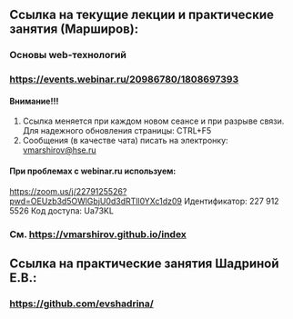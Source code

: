 
## Ссылка на текущие лекции и практические занятия (Марширов): 
### Основы web-технологий
### https://events.webinar.ru/20986780/1808697393

#### Внимание!!! 
 1. Ссылка меняется при каждом новом сеансе и при разрыве связи. Для надежного обновления страницы: CTRL+F5
 2. Сообщения (в качестве чата) писать на электронку: vmarshirov@hse.ru

####  При проблемах с  webinar.ru используем:
https://zoom.us/j/2279125526?pwd=OEUzb3d5OWlGbjU0d3dRTll0YXc1dz09
Идентификатор: 227 912 5526 Код доступа: Ua73KL

### См.  https://vmarshirov.github.io/index




## Ссылка на практические занятия Шадриной Е.В.: 
### https://github.com/evshadrina/
